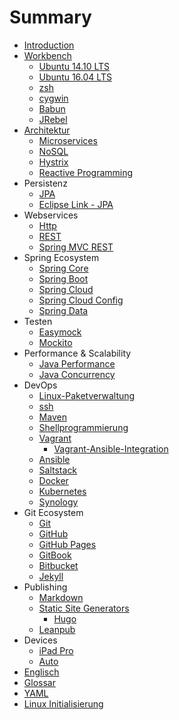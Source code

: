 # Summary

* [Introduction](README.md)
* [Workbench](workbench.md)
   * [Ubuntu 14.10 LTS](ubuntu_1410_lts.md)
   * [Ubuntu 16.04 LTS](ubuntu_1604_lts.md)
   * [zsh](zsh.md)
   * [cygwin](cygwin.md)
   * [Babun](babun.md)
   * [JRebel](jrebel.md)
* [Architektur](architecture.md)
   * [Microservices](microservices.md)
   * [NoSQL](nosql.md)
   * [Hystrix](hystrix.md)
   * [Reactive Programming](reactiveProgramming.md)
* Persistenz
   * [JPA](jpa.md)
   * [Eclipse Link - JPA](eclipseLink.md)
* Webservices
   * [Http](http.md)
   * [REST](rest.md)
   * [Spring MVC REST](springMvcRest.md)
* Spring Ecosystem
   * [Spring Core](springCore.md)
   * [Spring Boot](springBoot.md)
   * [Spring Cloud](springCloud.md)
   * [Spring Cloud Config](springCloudConfig.md)
   * [Spring Data](springData.md)
* Testen
   * [Easymock](easymock.md)
   * [Mockito](mockito.md)
* Performance & Scalability
   * [Java Performance](java_performance.md)
   * [Java Concurrency](java_concurrency.md)
* DevOps
   * [Linux-Paketverwaltung](linux_paketverwaltung.md)
   * [ssh](ssh.md)
   * [Maven](maven.md)
   * [Shellprogrammierung](shellprogramming.md)
   * [Vagrant](vagrant.md)
       * [Vagrant-Ansible-Integration](vagrant_ansibleIntegration.md)
   * [Ansible](ansible.md)
   * [Saltstack](saltstack.md)
   * [Docker](docker.md)
   * [Kubernetes](kubernetes.md)
   * [Synology](synology.md)
* Git Ecosystem
   * [Git](git.md)
   * [GitHub](github.md)
   * [GitHub Pages](githubPages.md)
   * [GitBook](gitbook.md)
   * [Bitbucket](bitbucket.md)
   * [Jekyll](jekyll.md)
* Publishing
   * [Markdown](markdown.md)
   * [Static Site Generators](staticSiteGenerators.md)
       * [Hugo](hugo.md)
   * [Leanpub](leanpub.md)
* Devices
   * [iPad Pro](ipadPro.md)
   * [Auto](auto.md)
* [Englisch](englisch.md)
* [Glossar](GLOSSARY.md)
* [YAML](yaml.md)
* [Linux Initialisierung](linux_initialization.md)

